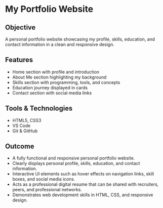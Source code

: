 # My Portfolio Website

## Objective
A personal portfolio website showcasing my profile, skills, education, and contact information in a clean and responsive design.

## Features
- Home section with profile and introduction
- About Me section highlighting my background
- Skills section with programming, tools, and concepts
- Education journey displayed in cards
- Contact section with social media links

## Tools & Technologies
- HTML5, CSS3
- VS Code
- Git & GitHub

## Outcome
- A fully functional and responsive personal portfolio website.
- Clearly displays personal profile, skills, education, and contact information.
- Interactive UI elements such as hover effects on navigation links, skill boxes, and social media icons.
- Acts as a professional digital resume that can be shared with recruiters, peers, and professional networks.
- Demonstrates web development skills in HTML, CSS, and responsive design.
